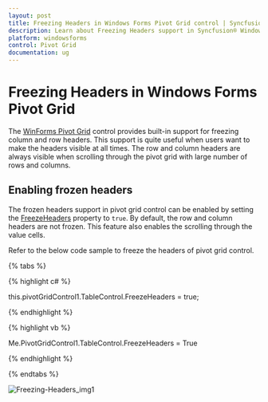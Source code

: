 ```yaml
---
layout: post
title: Freezing Headers in Windows Forms Pivot Grid control | Syncfusion®
description: Learn about Freezing Headers support in Syncfusion® Windows Forms Pivot Grid control and more details.
platform: windowsforms
control: Pivot Grid
documentation: ug
---
```


# Freezing Headers in Windows Forms Pivot Grid

The [WinForms Pivot Grid](https://www.syncfusion.com/winforms-ui-controls/pivot-grid) control provides built-in support for freezing column and row headers. This support is quite useful when users want to make the headers visible at all times. The row and column headers are always visible when scrolling through the pivot grid with large number of rows and columns.

## Enabling frozen headers

The frozen headers support in pivot grid control can be enabled by setting the [FreezeHeaders](https://help.syncfusion.com/cr/windowsforms/Syncfusion.Windows.Forms.PivotAnalysis.PivotGridControlBase.html#Syncfusion_Windows_Forms_PivotAnalysis_PivotGridControlBase_FreezeHeaders) property to `true`. By default, the row and column headers are not frozen. This feature also enables the scrolling through the value cells.

Refer to the below code sample to freeze the headers of pivot grid control.

{% tabs %}

{% highlight c# %}

this.pivotGridControl1.TableControl.FreezeHeaders = true;

{% endhighlight %}

{% highlight vb %}

Me.PivotGridControl1.TableControl.FreezeHeaders = True

{% endhighlight %}

{% endtabs %}

![Freezing-Headers_img1](Freezing-Headers_images/Freezing-Headers_img1.gif)
